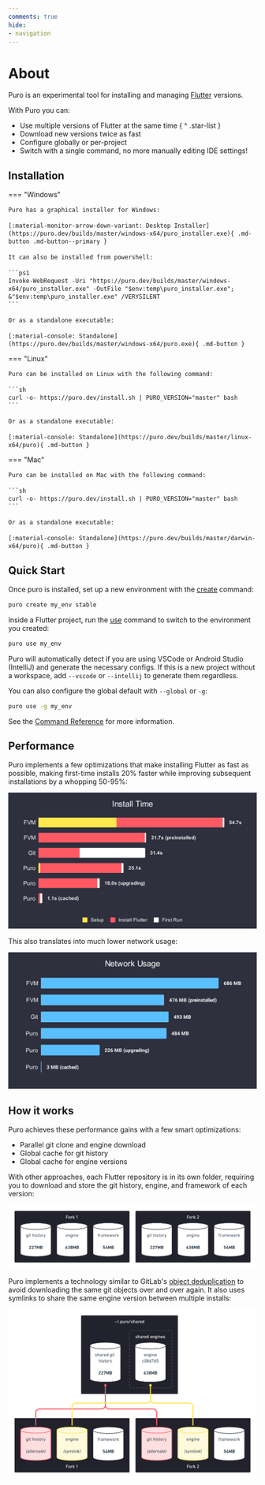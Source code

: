 ```yaml
---
comments: true
hide:
- navigation
---
```


# About

Puro is an experimental tool for installing and managing [Flutter](https://flutter.dev/) versions.

With Puro you can:

* Use multiple versions of Flutter at the same time
{ ^ .star-list }
* Download new versions twice as fast
* Configure globally or per-project
* Switch with a single command, no more manually editing IDE settings!

## Installation

=== "Windows"

    Puro has a graphical installer for Windows:

    [:material-monitor-arrow-down-variant: Desktop Installer](https://puro.dev/builds/master/windows-x64/puro_installer.exe){ .md-button .md-button--primary }

    It can also be installed from powershell:

    ```ps1
    Invoke-WebRequest -Uri "https://puro.dev/builds/master/windows-x64/puro_installer.exe" -OutFile "$env:temp\puro_installer.exe"; &"$env:temp\puro_installer.exe" /VERYSILENT
    ```

    Or as a standalone executable:

    [:material-console: Standalone](https://puro.dev/builds/master/windows-x64/puro.exe){ .md-button }
    
=== "Linux"

    Puro can be installed on Linux with the following command:

    ```sh
    curl -o- https://puro.dev/install.sh | PURO_VERSION="master" bash
    ```

    Or as a standalone executable:

    [:material-console: Standalone](https://puro.dev/builds/master/linux-x64/puro){ .md-button }

=== "Mac"

    Puro can be installed on Mac with the following command:

    ```sh
    curl -o- https://puro.dev/install.sh | PURO_VERSION="master" bash
    ```

    Or as a standalone executable:

    [:material-console: Standalone](https://puro.dev/builds/master/darwin-x64/puro){ .md-button }

<script src="/javascript/os_detect.js"></script>

## Quick Start

Once puro is installed, set up a new environment with the [create](/reference/commands/#create) command:

```sh
puro create my_env stable
```

Inside a Flutter project, run the [use](/reference/commands/#use) command to switch to the environment you created:

```sh
puro use my_env
```

Puro will automatically detect if you are using VSCode or Android Studio (IntelliJ) and generate the necessary configs.
If this is a new project without a workspace, add `--vscode` or `--intellij` to generate them regardless.

You can also configure the global default with `--global` or `-g`:

```sh
puro use -g my_env
```

See the [Command Reference](/reference/commands/) for more information.

## Performance

Puro implements a few optimizations that make installing Flutter as fast as possible, making first-time installs 20% faster while improving subsequent installations by a whopping 50-95%:

![](assets/install_time_comparison.svg)

This also translates into much lower network usage:

![](assets/network_usage_comparison.svg)

## How it works

Puro achieves these performance gains with a few smart optimizations:

* Parallel git clone and engine download
* Global cache for git history
* Global cache for engine versions

With other approaches, each Flutter repository is in its own folder, requiring you to download and store the git history, engine, and framework of each version:

![](assets/storage_without_puro.png)

Puro implements a technology similar to GitLab's [object deduplication](https://docs.gitlab.com/ee/development/git_object_deduplication.html) to avoid downloading the same git objects over and over again. It also uses symlinks to share the same engine version between multiple installs:

![](assets/storage_with_puro.png)